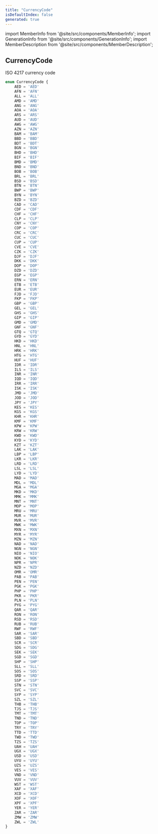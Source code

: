 ```yaml
---
title: "CurrencyCode"
isDefaultIndex: false
generated: true
---
```

<!-- This file was generated from the Vendure source. Do not modify. Instead, re-run the "docs:build" script -->
import MemberInfo from '@site/src/components/MemberInfo';
import GenerationInfo from '@site/src/components/GenerationInfo';
import MemberDescription from '@site/src/components/MemberDescription';


## CurrencyCode

<GenerationInfo sourceFile="packages/payments-plugin/src/mollie/graphql/generated-shop-types.ts" sourceLine="397" packageName="@vendure/payments-plugin" />

ISO 4217 currency code

```ts title="Signature"
enum CurrencyCode {
    AED = 'AED'
    AFN = 'AFN'
    ALL = 'ALL'
    AMD = 'AMD'
    ANG = 'ANG'
    AOA = 'AOA'
    ARS = 'ARS'
    AUD = 'AUD'
    AWG = 'AWG'
    AZN = 'AZN'
    BAM = 'BAM'
    BBD = 'BBD'
    BDT = 'BDT'
    BGN = 'BGN'
    BHD = 'BHD'
    BIF = 'BIF'
    BMD = 'BMD'
    BND = 'BND'
    BOB = 'BOB'
    BRL = 'BRL'
    BSD = 'BSD'
    BTN = 'BTN'
    BWP = 'BWP'
    BYN = 'BYN'
    BZD = 'BZD'
    CAD = 'CAD'
    CDF = 'CDF'
    CHF = 'CHF'
    CLP = 'CLP'
    CNY = 'CNY'
    COP = 'COP'
    CRC = 'CRC'
    CUC = 'CUC'
    CUP = 'CUP'
    CVE = 'CVE'
    CZK = 'CZK'
    DJF = 'DJF'
    DKK = 'DKK'
    DOP = 'DOP'
    DZD = 'DZD'
    EGP = 'EGP'
    ERN = 'ERN'
    ETB = 'ETB'
    EUR = 'EUR'
    FJD = 'FJD'
    FKP = 'FKP'
    GBP = 'GBP'
    GEL = 'GEL'
    GHS = 'GHS'
    GIP = 'GIP'
    GMD = 'GMD'
    GNF = 'GNF'
    GTQ = 'GTQ'
    GYD = 'GYD'
    HKD = 'HKD'
    HNL = 'HNL'
    HRK = 'HRK'
    HTG = 'HTG'
    HUF = 'HUF'
    IDR = 'IDR'
    ILS = 'ILS'
    INR = 'INR'
    IQD = 'IQD'
    IRR = 'IRR'
    ISK = 'ISK'
    JMD = 'JMD'
    JOD = 'JOD'
    JPY = 'JPY'
    KES = 'KES'
    KGS = 'KGS'
    KHR = 'KHR'
    KMF = 'KMF'
    KPW = 'KPW'
    KRW = 'KRW'
    KWD = 'KWD'
    KYD = 'KYD'
    KZT = 'KZT'
    LAK = 'LAK'
    LBP = 'LBP'
    LKR = 'LKR'
    LRD = 'LRD'
    LSL = 'LSL'
    LYD = 'LYD'
    MAD = 'MAD'
    MDL = 'MDL'
    MGA = 'MGA'
    MKD = 'MKD'
    MMK = 'MMK'
    MNT = 'MNT'
    MOP = 'MOP'
    MRU = 'MRU'
    MUR = 'MUR'
    MVR = 'MVR'
    MWK = 'MWK'
    MXN = 'MXN'
    MYR = 'MYR'
    MZN = 'MZN'
    NAD = 'NAD'
    NGN = 'NGN'
    NIO = 'NIO'
    NOK = 'NOK'
    NPR = 'NPR'
    NZD = 'NZD'
    OMR = 'OMR'
    PAB = 'PAB'
    PEN = 'PEN'
    PGK = 'PGK'
    PHP = 'PHP'
    PKR = 'PKR'
    PLN = 'PLN'
    PYG = 'PYG'
    QAR = 'QAR'
    RON = 'RON'
    RSD = 'RSD'
    RUB = 'RUB'
    RWF = 'RWF'
    SAR = 'SAR'
    SBD = 'SBD'
    SCR = 'SCR'
    SDG = 'SDG'
    SEK = 'SEK'
    SGD = 'SGD'
    SHP = 'SHP'
    SLL = 'SLL'
    SOS = 'SOS'
    SRD = 'SRD'
    SSP = 'SSP'
    STN = 'STN'
    SVC = 'SVC'
    SYP = 'SYP'
    SZL = 'SZL'
    THB = 'THB'
    TJS = 'TJS'
    TMT = 'TMT'
    TND = 'TND'
    TOP = 'TOP'
    TRY = 'TRY'
    TTD = 'TTD'
    TWD = 'TWD'
    TZS = 'TZS'
    UAH = 'UAH'
    UGX = 'UGX'
    USD = 'USD'
    UYU = 'UYU'
    UZS = 'UZS'
    VES = 'VES'
    VND = 'VND'
    VUV = 'VUV'
    WST = 'WST'
    XAF = 'XAF'
    XCD = 'XCD'
    XOF = 'XOF'
    XPF = 'XPF'
    YER = 'YER'
    ZAR = 'ZAR'
    ZMW = 'ZMW'
    ZWL = 'ZWL'
}
```
